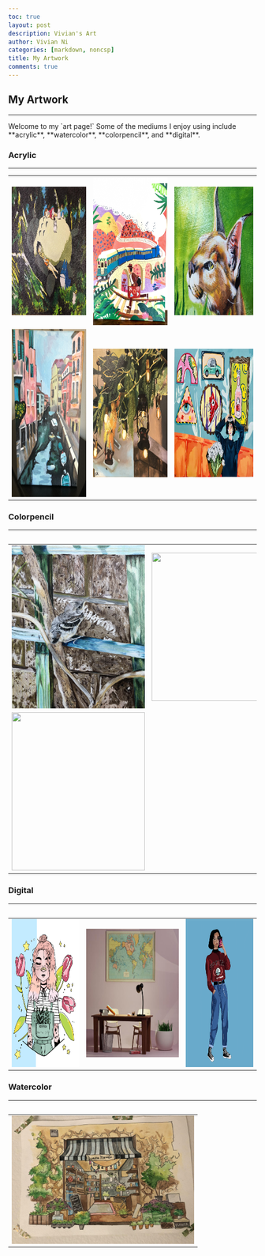 ```yaml
---
toc: true
layout: post
description: Vivian's Art
author: Vivian Ni
categories: [markdown, noncsp]
title: My Artwork
comments: true
---
```

## My Artwork
<hr>
Welcome to my `art page!` Some of the mediums I enjoy using include **acrylic**, **watercolor**, **colorpencil**, and **digital**.

<h3>Acrylic</h3>
<hr>
<table>
    <tr>
        <td><img src="https://github.com/vivianknee/FastPages/blob/master/images/acrylic.jpg?raw=true" width="350" height="260"></td>
        <td><img src="https://github.com/vivianknee/FastPages/blob/master/images/acrylic2.jpg?raw=true" width="270" height="300"></td>
        <td><img src="https://github.com/vivianknee/FastPages/blob/master/images/acrylic3.jpg?raw=true" width="370" height="260"></td>
    <tr>
    <tr>
        <td><img src="https://github.com/vivianknee/FastPages/blob/master/images/acrylic4.PNG?raw=true" width="250" height="340"></td>
        <td><img src="https://github.com/vivianknee/FastPages/blob/master/images/acrylic5.jpg?raw=true" width="350" height="260"></td>
        <td><img src="https://github.com/vivianknee/FastPages/blob/master/images/acrylic6.jpg?raw=true" width="370" height="260"></td>
    <tr>
<table>

<h3>Colorpencil</h3>
<hr>
<table>
    <tr>
        <td><img src ="https://github.com/vivianknee/FastPages/blob/master/images/colorpencil.jpg?raw=true" width="270" height="330"></td>
        <td><img src="https://github.com/vivianknee/FastPages/blob/master/images/colorpencil2.jpg?raw=true" width="320" height="300"></td>
        <td><img src="https://github.com/vivianknee/FastPages/blob/master/images/colorpencil3.jpg?raw=true" width="300" height="320"></td>
    <tr>
    <tr>
         <td><img src="https://github.com/vivianknee/FastPages/blob/master/images/colorpencil4.jpg?raw=true" width="270" height="320"></td>
    <tr>
<table>

<h3>Digital</h3>
<hr>
<table>
    <tr>
        <td><img src ="https://github.com/vivianknee/FastPages/blob/master/images/digital.PNG?raw=true" width="270" height="300"></td>
        <td><img src="https://github.com/vivianknee/FastPages/blob/master/images/digital3.PNG?raw=true" width="370" height="260"></td>
        <td><img src="https://github.com/vivianknee/FastPages/blob/master/images/digital2.png?raw=true" width="270" height="300"></td>
    <tr>
<table>

<h3>Watercolor</h3>
<hr>
<table>
    <tr>
        <td><img src ="https://github.com/vivianknee/FastPages/blob/master/images/watercolor.jpg?raw=true" width="370" height="260"></td>
    <tr>
<table>